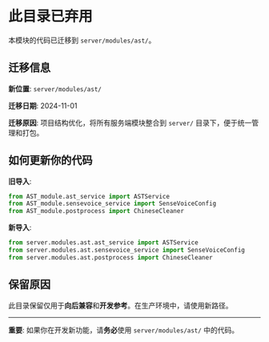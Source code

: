 # 此目录已弃用

本模块的代码已迁移到 `server/modules/ast/`。

## 迁移信息

**新位置**: `server/modules/ast/`

**迁移日期**: 2024-11-01

**迁移原因**: 项目结构优化，将所有服务端模块整合到 `server/` 目录下，便于统一管理和打包。

## 如何更新你的代码

**旧导入**:
```python
from AST_module.ast_service import ASTService
from AST_module.sensevoice_service import SenseVoiceConfig
from AST_module.postprocess import ChineseCleaner
```

**新导入**:
```python
from server.modules.ast.ast_service import ASTService
from server.modules.ast.sensevoice_service import SenseVoiceConfig
from server.modules.ast.postprocess import ChineseCleaner
```

## 保留原因

此目录保留仅用于**向后兼容**和**开发参考**。在生产环境中，请使用新路径。

---

**重要**: 如果你在开发新功能，请**务必**使用 `server/modules/ast/` 中的代码。

